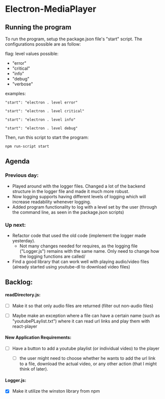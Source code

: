 # Electron-MediaPlayer

## Running the program

To run the program, setup the package.json file's "start" script. The configurations possible are as follow:

flag: level
values possible:

- "error"
- "critical"
- "info"
- "debug"
- "verbose"

examples:

```
"start": "electron . level error"

"start": "electron . level critical"

"start": "electron . level info"

"start": "electron . level debug"
```

Then, run this script to start the program:

```
npm run-script start
```




## Agenda

### Previous day:
- Played around with the logger files. Changed a lot of the backend structure in the logger file and made it much more robust. 
- Now logging supports having different levels of logging which will increase readability whenever logging. 
- Added program functionality to log with a level set by the user (through the command line, as seen in the package.json scripts) 

### Up next:
- Refactor code that used the old code (implement the logger made yesterday). 
  - Not many changes needed for requires, as the logging file ("Logger.js") remains with the same name. Only need to change how the logging functions are called/
- Find a good library that can work well with playing audio/video files (already started using youtube-dl to download video files)




## Backlog:

#### readDirectory.js:
- [ ] Make it so that only audio files are returned (filter out non-audio files)
- [ ] Maybe make an exception where a file can have a certain name (such as "youtubePLaylist.txt") where it can read url links and play them with react-player


#### New Application Requirements:
- [ ] Have a button to add a youtube playlist (or individual video) to the player
  - [ ] the user might need to choose whether he wants to add the url link to a file, download the actual video, or any other action (that I might think of later).


#### Logger.js:
- [x] Make it utilize the winston library from npm